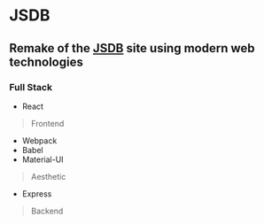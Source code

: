 # JSDB
## Remake of the [JSDB](http://www.jesolosandonabasket.it/) site using modern web technologies

### Full Stack

* React
> Frontend
* Webpack
* Babel
* Material-UI
> Aesthetic
* Express
> Backend
